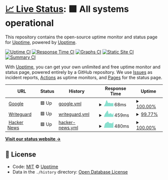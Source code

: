 # [📈 Live Status](https://upptime.github.io/upptime): <!--live status--> **🟩 All systems operational**

This repository contains the open-source uptime monitor and status page for [Upptime](https://upptime.js.org), powered by [Upptime](https://github.com/upptime/upptime).

[![Uptime CI](https://github.com/koj-co/upptime/workflows/Uptime%20CI/badge.svg)](https://github.com/koj-co/upptime/actions?query=workflow%3A%22Uptime+CI%22)
[![Response Time CI](https://github.com/koj-co/upptime/workflows/Response%20Time%20CI/badge.svg)](https://github.com/koj-co/upptime/actions?query=workflow%3A%22Response+Time+CI%22)
[![Graphs CI](https://github.com/koj-co/upptime/workflows/Graphs%20CI/badge.svg)](https://github.com/koj-co/upptime/actions?query=workflow%3A%22Graphs+CI%22)
[![Static Site CI](https://github.com/koj-co/upptime/workflows/Static%20Site%20CI/badge.svg)](https://github.com/koj-co/upptime/actions?query=workflow%3A%22Static+Site+CI%22)
[![Summary CI](https://github.com/koj-co/upptime/workflows/Summary%20CI/badge.svg)](https://github.com/koj-co/upptime/actions?query=workflow%3A%22Summary+CI%22)

With [Upptime](https://upptime.js.org), you can get your own unlimited and free uptime monitor and status page, powered entirely by a GitHub repository. We use [Issues](https://github.com/upptime/upptime/issues) as incident reports, [Actions](https://github.com/upptime/upptime/actions) as uptime monitors, and [Pages](https://upptime.github.io/upptime) for the status page.

<!--start: status pages-->
<!-- This summary is generated by Upptime (https://github.com/upptime/upptime) -->
<!-- Do not edit this manually, your changes will be overwritten -->
<!-- prettier-ignore -->
| URL | Status | History | Response Time | Uptime |
| --- | ------ | ------- | ------------- | ------ |
| <img alt="" src="https://favicons.githubusercontent.com/www.google.com" height="13"> [Google](https://www.google.com) | 🟩 Up | [google.yml](https://github.com/djsnipa1/cuddly-spoon/commits/master/history/google.yml) | <details><summary><img alt="Response time graph" src="./graphs/google/response-time-week.png" height="20"> 68ms</summary><br><a href="https://djsnipa1.github.io/cuddly-spoon/history/google"><img alt="Response time 73" src="https://img.shields.io/endpoint?url=https%3A%2F%2Fraw.githubusercontent.com%2Fdjsnipa1%2Fcuddly-spoon%2Fmaster%2Fapi%2Fgoogle%2Fresponse-time.json"></a><br><a href="https://djsnipa1.github.io/cuddly-spoon/history/google"><img alt="24-hour response time 59" src="https://img.shields.io/endpoint?url=https%3A%2F%2Fraw.githubusercontent.com%2Fdjsnipa1%2Fcuddly-spoon%2Fmaster%2Fapi%2Fgoogle%2Fresponse-time-day.json"></a><br><a href="https://djsnipa1.github.io/cuddly-spoon/history/google"><img alt="7-day response time 68" src="https://img.shields.io/endpoint?url=https%3A%2F%2Fraw.githubusercontent.com%2Fdjsnipa1%2Fcuddly-spoon%2Fmaster%2Fapi%2Fgoogle%2Fresponse-time-week.json"></a><br><a href="https://djsnipa1.github.io/cuddly-spoon/history/google"><img alt="30-day response time 71" src="https://img.shields.io/endpoint?url=https%3A%2F%2Fraw.githubusercontent.com%2Fdjsnipa1%2Fcuddly-spoon%2Fmaster%2Fapi%2Fgoogle%2Fresponse-time-month.json"></a><br><a href="https://djsnipa1.github.io/cuddly-spoon/history/google"><img alt="1-year response time 73" src="https://img.shields.io/endpoint?url=https%3A%2F%2Fraw.githubusercontent.com%2Fdjsnipa1%2Fcuddly-spoon%2Fmaster%2Fapi%2Fgoogle%2Fresponse-time-year.json"></a></details> | <details><summary><a href="https://djsnipa1.github.io/cuddly-spoon/history/google">100.00%</a></summary><a href="https://djsnipa1.github.io/cuddly-spoon/history/google"><img alt="All-time uptime 100.00%" src="https://img.shields.io/endpoint?url=https%3A%2F%2Fraw.githubusercontent.com%2Fdjsnipa1%2Fcuddly-spoon%2Fmaster%2Fapi%2Fgoogle%2Fuptime.json"></a><br><a href="https://djsnipa1.github.io/cuddly-spoon/history/google"><img alt="24-hour uptime 100.00%" src="https://img.shields.io/endpoint?url=https%3A%2F%2Fraw.githubusercontent.com%2Fdjsnipa1%2Fcuddly-spoon%2Fmaster%2Fapi%2Fgoogle%2Fuptime-day.json"></a><br><a href="https://djsnipa1.github.io/cuddly-spoon/history/google"><img alt="7-day uptime 100.00%" src="https://img.shields.io/endpoint?url=https%3A%2F%2Fraw.githubusercontent.com%2Fdjsnipa1%2Fcuddly-spoon%2Fmaster%2Fapi%2Fgoogle%2Fuptime-week.json"></a><br><a href="https://djsnipa1.github.io/cuddly-spoon/history/google"><img alt="30-day uptime 100.00%" src="https://img.shields.io/endpoint?url=https%3A%2F%2Fraw.githubusercontent.com%2Fdjsnipa1%2Fcuddly-spoon%2Fmaster%2Fapi%2Fgoogle%2Fuptime-month.json"></a><br><a href="https://djsnipa1.github.io/cuddly-spoon/history/google"><img alt="1-year uptime 100.00%" src="https://img.shields.io/endpoint?url=https%3A%2F%2Fraw.githubusercontent.com%2Fdjsnipa1%2Fcuddly-spoon%2Fmaster%2Fapi%2Fgoogle%2Fuptime-year.json"></a></details>
| <img alt="" src="https://favicons.githubusercontent.com/www.writeguard.com" height="13"> [Writeguard](https://www.writeguard.com) | 🟩 Up | [writeguard.yml](https://github.com/djsnipa1/cuddly-spoon/commits/master/history/writeguard.yml) | <details><summary><img alt="Response time graph" src="./graphs/writeguard/response-time-week.png" height="20"> 459ms</summary><br><a href="https://djsnipa1.github.io/cuddly-spoon/history/writeguard"><img alt="Response time 442" src="https://img.shields.io/endpoint?url=https%3A%2F%2Fraw.githubusercontent.com%2Fdjsnipa1%2Fcuddly-spoon%2Fmaster%2Fapi%2Fwriteguard%2Fresponse-time.json"></a><br><a href="https://djsnipa1.github.io/cuddly-spoon/history/writeguard"><img alt="24-hour response time 264" src="https://img.shields.io/endpoint?url=https%3A%2F%2Fraw.githubusercontent.com%2Fdjsnipa1%2Fcuddly-spoon%2Fmaster%2Fapi%2Fwriteguard%2Fresponse-time-day.json"></a><br><a href="https://djsnipa1.github.io/cuddly-spoon/history/writeguard"><img alt="7-day response time 459" src="https://img.shields.io/endpoint?url=https%3A%2F%2Fraw.githubusercontent.com%2Fdjsnipa1%2Fcuddly-spoon%2Fmaster%2Fapi%2Fwriteguard%2Fresponse-time-week.json"></a><br><a href="https://djsnipa1.github.io/cuddly-spoon/history/writeguard"><img alt="30-day response time 407" src="https://img.shields.io/endpoint?url=https%3A%2F%2Fraw.githubusercontent.com%2Fdjsnipa1%2Fcuddly-spoon%2Fmaster%2Fapi%2Fwriteguard%2Fresponse-time-month.json"></a><br><a href="https://djsnipa1.github.io/cuddly-spoon/history/writeguard"><img alt="1-year response time 442" src="https://img.shields.io/endpoint?url=https%3A%2F%2Fraw.githubusercontent.com%2Fdjsnipa1%2Fcuddly-spoon%2Fmaster%2Fapi%2Fwriteguard%2Fresponse-time-year.json"></a></details> | <details><summary><a href="https://djsnipa1.github.io/cuddly-spoon/history/writeguard">99.77%</a></summary><a href="https://djsnipa1.github.io/cuddly-spoon/history/writeguard"><img alt="All-time uptime 99.59%" src="https://img.shields.io/endpoint?url=https%3A%2F%2Fraw.githubusercontent.com%2Fdjsnipa1%2Fcuddly-spoon%2Fmaster%2Fapi%2Fwriteguard%2Fuptime.json"></a><br><a href="https://djsnipa1.github.io/cuddly-spoon/history/writeguard"><img alt="24-hour uptime 100.00%" src="https://img.shields.io/endpoint?url=https%3A%2F%2Fraw.githubusercontent.com%2Fdjsnipa1%2Fcuddly-spoon%2Fmaster%2Fapi%2Fwriteguard%2Fuptime-day.json"></a><br><a href="https://djsnipa1.github.io/cuddly-spoon/history/writeguard"><img alt="7-day uptime 99.77%" src="https://img.shields.io/endpoint?url=https%3A%2F%2Fraw.githubusercontent.com%2Fdjsnipa1%2Fcuddly-spoon%2Fmaster%2Fapi%2Fwriteguard%2Fuptime-week.json"></a><br><a href="https://djsnipa1.github.io/cuddly-spoon/history/writeguard"><img alt="30-day uptime 99.47%" src="https://img.shields.io/endpoint?url=https%3A%2F%2Fraw.githubusercontent.com%2Fdjsnipa1%2Fcuddly-spoon%2Fmaster%2Fapi%2Fwriteguard%2Fuptime-month.json"></a><br><a href="https://djsnipa1.github.io/cuddly-spoon/history/writeguard"><img alt="1-year uptime 99.59%" src="https://img.shields.io/endpoint?url=https%3A%2F%2Fraw.githubusercontent.com%2Fdjsnipa1%2Fcuddly-spoon%2Fmaster%2Fapi%2Fwriteguard%2Fuptime-year.json"></a></details>
| <img alt="" src="https://favicons.githubusercontent.com/news.ycombinator.com" height="13"> [Hacker News](https://news.ycombinator.com) | 🟩 Up | [hacker-news.yml](https://github.com/djsnipa1/cuddly-spoon/commits/master/history/hacker-news.yml) | <details><summary><img alt="Response time graph" src="./graphs/hacker-news/response-time-week.png" height="20"> 480ms</summary><br><a href="https://djsnipa1.github.io/cuddly-spoon/history/hacker-news"><img alt="Response time 420" src="https://img.shields.io/endpoint?url=https%3A%2F%2Fraw.githubusercontent.com%2Fdjsnipa1%2Fcuddly-spoon%2Fmaster%2Fapi%2Fhacker-news%2Fresponse-time.json"></a><br><a href="https://djsnipa1.github.io/cuddly-spoon/history/hacker-news"><img alt="24-hour response time 422" src="https://img.shields.io/endpoint?url=https%3A%2F%2Fraw.githubusercontent.com%2Fdjsnipa1%2Fcuddly-spoon%2Fmaster%2Fapi%2Fhacker-news%2Fresponse-time-day.json"></a><br><a href="https://djsnipa1.github.io/cuddly-spoon/history/hacker-news"><img alt="7-day response time 480" src="https://img.shields.io/endpoint?url=https%3A%2F%2Fraw.githubusercontent.com%2Fdjsnipa1%2Fcuddly-spoon%2Fmaster%2Fapi%2Fhacker-news%2Fresponse-time-week.json"></a><br><a href="https://djsnipa1.github.io/cuddly-spoon/history/hacker-news"><img alt="30-day response time 437" src="https://img.shields.io/endpoint?url=https%3A%2F%2Fraw.githubusercontent.com%2Fdjsnipa1%2Fcuddly-spoon%2Fmaster%2Fapi%2Fhacker-news%2Fresponse-time-month.json"></a><br><a href="https://djsnipa1.github.io/cuddly-spoon/history/hacker-news"><img alt="1-year response time 420" src="https://img.shields.io/endpoint?url=https%3A%2F%2Fraw.githubusercontent.com%2Fdjsnipa1%2Fcuddly-spoon%2Fmaster%2Fapi%2Fhacker-news%2Fresponse-time-year.json"></a></details> | <details><summary><a href="https://djsnipa1.github.io/cuddly-spoon/history/hacker-news">100.00%</a></summary><a href="https://djsnipa1.github.io/cuddly-spoon/history/hacker-news"><img alt="All-time uptime 100.00%" src="https://img.shields.io/endpoint?url=https%3A%2F%2Fraw.githubusercontent.com%2Fdjsnipa1%2Fcuddly-spoon%2Fmaster%2Fapi%2Fhacker-news%2Fuptime.json"></a><br><a href="https://djsnipa1.github.io/cuddly-spoon/history/hacker-news"><img alt="24-hour uptime 100.00%" src="https://img.shields.io/endpoint?url=https%3A%2F%2Fraw.githubusercontent.com%2Fdjsnipa1%2Fcuddly-spoon%2Fmaster%2Fapi%2Fhacker-news%2Fuptime-day.json"></a><br><a href="https://djsnipa1.github.io/cuddly-spoon/history/hacker-news"><img alt="7-day uptime 100.00%" src="https://img.shields.io/endpoint?url=https%3A%2F%2Fraw.githubusercontent.com%2Fdjsnipa1%2Fcuddly-spoon%2Fmaster%2Fapi%2Fhacker-news%2Fuptime-week.json"></a><br><a href="https://djsnipa1.github.io/cuddly-spoon/history/hacker-news"><img alt="30-day uptime 100.00%" src="https://img.shields.io/endpoint?url=https%3A%2F%2Fraw.githubusercontent.com%2Fdjsnipa1%2Fcuddly-spoon%2Fmaster%2Fapi%2Fhacker-news%2Fuptime-month.json"></a><br><a href="https://djsnipa1.github.io/cuddly-spoon/history/hacker-news"><img alt="1-year uptime 100.00%" src="https://img.shields.io/endpoint?url=https%3A%2F%2Fraw.githubusercontent.com%2Fdjsnipa1%2Fcuddly-spoon%2Fmaster%2Fapi%2Fhacker-news%2Fuptime-year.json"></a></details>

<!--end: status pages-->

[**Visit our status website →**](https://upptime.github.io/upptime)

## 📄 License

- Code: [MIT](./LICENSE) © [Upptime](https://upptime.js.org)
- Data in the `./history` directory: [Open Database License](https://opendatacommons.org/licenses/odbl/1-0/)

